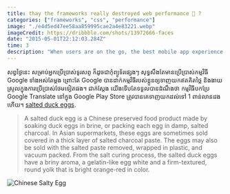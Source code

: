 ```yaml
---
title: thay the frameworks really destroyed web performance 🤔 ?
categories: ["frameworks", "css", "performance"]
image: "./e4d5ed47ee58aa859995cae2a4e83221.webp"
imageCredit: https://dribbble.com/shots/13972666-faces
date: "2015-05-01T22:12:03.284Z"
time: 3
description: "When users are on the go, the best mobile app experience is a fast one. Although the device’s connection speed is out of your control, you can make your app appear like it loads lightning fast."
---
```


សព្វថ្ងៃនេះ សម្រាប់អ្នកប្រើប្រាស់ទូរសព្ទ ក៏ដូចជាកុំព្យូទ័រផ្សេងៗ សុទ្ធសឹងតែមានប្រើប្រាស់កម្មវិធី Google ទាំងអស់តែម្តង ព្រោះតែ Google បានដាក់កម្មវិធីរបស់ខ្លួនឲ្យទាញយកឥតគិតថ្លៃ និងងាយស្រួលក្នុងការប្រើប្រាស់ថែមទៀតផង។ ជាក់ស្តែង យើងទើបតែទទួលបានដំណឹងថា កម្មវិធីបកប្រែ Google Translate នៅក្នុង Google Play Store ត្រូវបានគេទាញយកដល់ទៅ 1 ពាន់លានដងហើយ។
[salted duck eggs](https://en.wikipedia.org/wiki/Salted_duck_egg).

> A salted duck egg is a Chinese preserved food product made by soaking duck
> eggs in brine, or packing each egg in damp, salted charcoal. In Asian
> supermarkets, these eggs are sometimes sold covered in a thick layer of salted
> charcoal paste. The eggs may also be sold with the salted paste removed,
> wrapped in plastic, and vacuum packed. From the salt curing process, the
> salted duck eggs have a briny aroma, a gelatin-like egg white and a
> firm-textured, round yolk that is bright orange-red in color.

![Chinese Salty Egg](./e4d5ed47ee58aa859995cae2a4e83221.webp)
